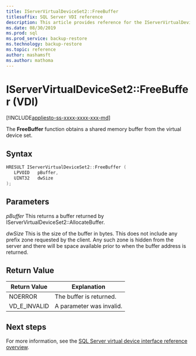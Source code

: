 ```yaml
---
title: IServerVirtualDeviceSet2::FreeBuffer
titlesuffix: SQL Server VDI reference
description: This article provides reference for the IServerVirtualDeviceSet2::FreeBuffer command.
ms.date: 08/30/2019
ms.prod: sql
ms.prod_service: backup-restore
ms.technology: backup-restore
ms.topic: reference
author: mashamsft
ms.author: mathoma
---
```


# IServerVirtualDeviceSet2::FreeBuffer (VDI)

[!INCLUDE[appliesto-ss-xxxx-xxxx-xxx-md](../../../includes/applies-to-version/sqlserver.md)]

The **FreeBuffer** function obtains a shared memory buffer from the virtual device set.

## Syntax

```c
HRESULT IServerVirtualDeviceSet2::FreeBuffer (
   LPVOID   pBuffer,
   UINT32   dwSize
);
```

## Parameters

*pBuffer*
This returns a buffer returned by IServerVirtualDeviceSet2::AllocateBuffer.

*dwSize*
This is the size of the buffer in bytes. This does not include any prefix zone requested by the client. Any such zone is hidden from the server and there will be space available prior to when the buffer address is returned.

## Return Value

|Return Value | Explanation |
|---|---|
| NOERROR | The buffer is returned. |
| VD_E_INVALID | A parameter was invalid. |

## Next steps

For more information, see the [SQL Server virtual device interface reference overview](reference-virtual-device-interface.md).